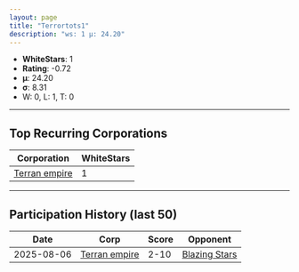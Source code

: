 ```yaml
---
layout: page
title: "Terrortots1"
description: "ws: 1 μ: 24.20"
---
```

- **WhiteStars**: 1
- **Rating**: -0.72
- **μ**: 24.20  
- **σ**: 8.31
- W: 0, L: 1, T: 0

---

## Top Recurring Corporations

| Corporation | WhiteStars |
| --- | --- |
| [Terran empire](https://ws.tsl.rocks/corp/ca5552c1a800772ddb6671c92cdaed340e0dcac55d22809ed72c1ead2a701c2d/) | 1 |

---

## Participation History (last 50)

| Date | Corp | Score | Opponent |
| --- | --- | --- | --- |
| 2025-08-06 | [Terran empire](https://ws.tsl.rocks/corp/ca5552c1a800772ddb6671c92cdaed340e0dcac55d22809ed72c1ead2a701c2d/) | 2-10 | [Blazing Stars](https://ws.tsl.rocks/corp/f1c390fb4786da2cb59b7b39519a0ecf6022d4ba017d407af5286aa056682aff/) |